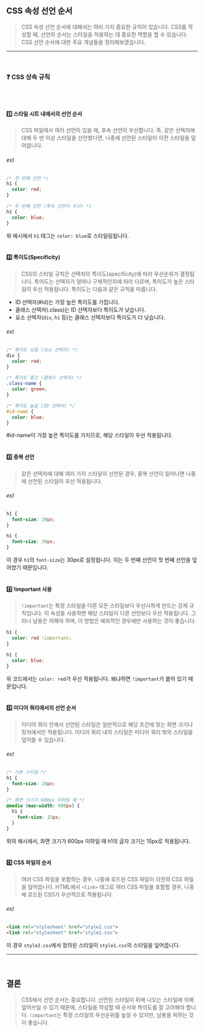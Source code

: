 ## **CSS 속성 선언 순서**

> CSS 속성 선언 순서에 대해서는 여러 가지 중요한 규칙이 있습니다. CSS를 작성할 때, 선언의 순서는 스타일을 적용하는 데 중요한 역할을 할 수 있습니다. CSS 선언 순서에 대한 주요 개념들을 정리해보겠습니다.

* * *
<br>

### ❓ **CSS 상속 규칙**
<br><br>
#### 1️⃣ **스타일 시트 내에서의 선언 순서**

> CSS 파일에서 여러 선언이 있을 때, 후속 선언이 우선합니다. 즉, 같은 선택자에 대해 두 번 이상 스타일을 선언했다면, 나중에 선언된 스타일이 이전 스타일을 덮어씁니다.

###### ex)
```css
/* 첫 번째 선언 */
h1 {
  color: red;
}

/* 두 번째 선언 (후속 선언이 우선) */
h1 {
  color: blue;
}
```
위 예시에서 `h1` 태그는 `color: blue`로 스타일링됩니다.
<br><br>
#### 2️⃣ **특이도(Specificity)**

> CSS의 스타일 규칙은 선택자의 특이도(specificity)에 따라 우선순위가 결정됩니다. 특이도는 선택자가 얼마나 구체적인지에 따라 다르며, 특이도가 높은 스타일이 우선 적용됩니다. 특이도는 다음과 같은 규칙을 따릅니다.

* ID 선택자(#id)는 가장 높은 특이도를 가집니다.
* 클래스 선택자(.class)는 ID 선택자보다 특이도가 낮습니다.
* 요소 선택자(`div`, `h1` 등)는 클래스 선택자보다 특이도가 더 낮습니다.

###### ex)
```css
/* 특이도 낮음 (요소 선택자) */
div {
  color: red;
}

/* 특이도 중간 (클래스 선택자) */
.class-name {
  color: green;
}

/* 특이도 높음 (ID 선택자) */
#id-name {
  color: blue;
}
```
#id-name이 가장 높은 특이도를 가지므로, 해당 스타일이 우선 적용됩니다.
<br><br>
#### 3️⃣ **중복 선언**

> 같은 선택자에 대해 여러 가지 스타일이 선언된 경우, 중복 선언이 일어나면 나중에 선언된 스타일이 우선 적용됩니다.

###### ex)
```css
h1 {
  font-size: 20px;
}

h1 {
  font-size: 30px;
}
```
이 경우 `h1`의 `font-size`는 30px로 설정됩니다. 이는 두 번째 선언이 첫 번째 선언을 덮어썼기 때문입니다.
<br><br>
#### 4️⃣ **!important 사용**

> `!important`는 특정 스타일을 다른 모든 스타일보다 우선시하게 만드는 강제 규칙입니다. 이 속성을 사용하면 해당 스타일이 다른 선언보다 우선 적용됩니다. 그러나 남용은 피해야 하며, 이 방법은 예외적인 경우에만 사용하는 것이 좋습니다.
```css
h1 {
  color: red !important;
}

h1 {
  color: blue;
}
```
위 코드에서는 `color: red`가 우선 적용됩니다. 왜냐하면 `!important`가 붙어 있기 때문입니다.
<br><br>
#### 5️⃣ **미디어 쿼리에서의 선언 순서**

> 미디어 쿼리 안에서 선언된 스타일은 일반적으로 해당 조건에 맞는 화면 크기나 장치에서만 적용됩니다. 미디어 쿼리 내의 스타일은 미디어 쿼리 밖의 스타일을 덮어쓸 수 있습니다.

###### ex)
```css
/* 기본 스타일 */
h1 {
  font-size: 20px;
}

/* 화면 크기가 600px 이하일 때 */
@media (max-width: 600px) {
  h1 {
    font-size: 15px;
  }
}
```
위의 예시에서, 화면 크기가 600px 이하일 때 h1의 글자 크기는 15px로 적용됩니다.
<br><br>
#### 6️⃣ **CSS 파일의 순서**

> 여러 CSS 파일을 포함하는 경우, 나중에 로드된 CSS 파일이 이전의 CSS 파일을 덮어씁니다. HTML에서 `<link>` 태그로 여러 CSS 파일을 포함할 경우, 나중에 로드된 CSS가 우선적으로 적용됩니다.

###### ex)
```html
<link rel="stylesheet" href="style1.css">
<link rel="stylesheet" href="style2.css">
```
이 경우 `style2.css`에서 정의된 스타일이 `style1.css`의 스타일을 덮어씁니다.

* * *
<br>

## **결론**

> CSS에서 선언 순서는 중요합니다. 선언된 스타일이 뒤에 나오는 스타일에 의해 덮어쓰일 수 있기 때문에, 스타일을 작성할 때 순서와 특이도를 잘 고려해야 합니다. `!important`는 특정 스타일의 우선순위를 높일 수 있지만, 남용을 피하는 것이 좋습니다.
